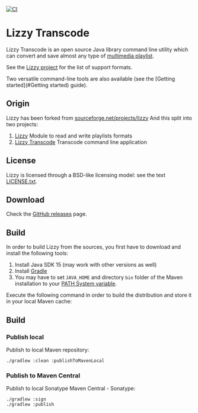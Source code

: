 [![CI](https://github.com/Borewit/lizzy-transcode/actions/workflows/ci.yml/badge.svg)](https://github.com/Borewit/lizzy-transcode/actions/workflows/ci.yml)

# Lizzy Transcode

Lizzy Transcode is an open source Java library command line utility which can
convert and save almost any type of [multimedia playlist](https://en.wikipedia.org/wiki/Playlist).

See the [Lizzy project](https://github.com/Borewit/lizzy#supported-playlist-formats) for the list of support formats.

Two versatile command-line tools are also available (see the [Getting started](#Getting started) guide).

## Origin

Lizzy has been forked from [sourceforge.net/projects/lizzy](https://sourceforge.net/projects/lizzy/)
And this split into two projects:
1. [Lizzy](https://github.com/Borewit/lizzy) Module to read and write playlists formats
2. [Lizzy Transcode](https://github.com/Borewit/lizzy-transcode) Transcode command line application

## License

Lizzy is licensed through a BSD-like licensing model: see the text [LICENSE.txt](LICENSE.txt).

## Download

Check the [GitHub releases](https://github.com/Borewit/lizzy-transcode/releases) page.


## Build

In order to build Lizzy from the sources, you first have to download and install the following tools:

1. Install Java SDK 15 (may work with other versions as well)
1. Install [Gradle](https://gradle.org/)
1. You may have to set `JAVA_HOME` and directory `bin` folder of the Maven installation to
   your [PATH System variable](https://en.wikipedia.org/wiki/PATH_(variable)).

Execute the following command in order to build the distribution and store it in your local Maven cache:

## Build

### Publish local

Publish to local Maven repository:

```shell
./gradlew :clean :publishToMavenLocal
```

### Publish to Maven Central

Publish to local Sonatype Maven Central - Sonatype:

```shell
./gradlew :sign
./gradlew :publish
```
